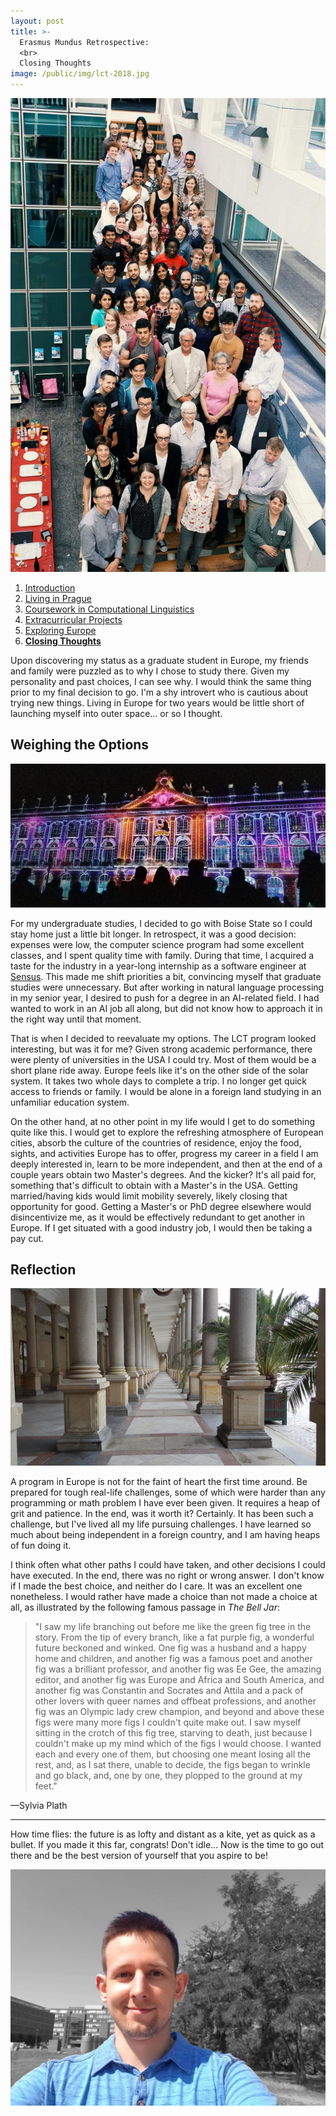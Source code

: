 ```yaml
---
layout: post
title: >-
  Erasmus Mundus Retrospective:
  <br>
  Closing Thoughts
image: /public/img/lct-2018.jpg
---
```


![LCT 2018](/public/img/lct-2018.jpg "LCT Group Meeting 2018")

1. [Introduction](/erasmus-mundus)
1. [Living in Prague](/erasmus-living-in-prague)
1. [Coursework in Computational Linguistics](/erasmus-coursework-in-computational-linguistics)
1. [Extracurricular Projects](/erasmus-extracurricular-projects)
1. [Exploring Europe](/erasmus-exploring-europe)
1. **[Closing Thoughts](/erasmus-mundus-conclusion)**

Upon discovering my status as a graduate student in Europe, my friends and family were puzzled as to why I chose to study there. Given my personality and past choices, I can see why. I would think the same thing prior to my final decision to go. I'm a shy introvert who is cautious about trying new things. Living in Europe for two years would be little short of launching myself into outer space... or so I thought.

## Weighing the Options

![Nancy Light Show](/public/img/nancy-light-show.jpg "A light show in Nancy, France")

For my undergraduate studies, I decided to go with Boise State so I could stay home just a little bit longer. In retrospect, it was a good decision: expenses were low, the computer science program had some excellent classes, and I spent quality time with family. During that time, I acquired a taste for the industry in a year-long internship as a software engineer at [Sensus](https://sensus.com/). This made me shift priorities a bit, convincing myself that graduate studies were unnecessary. But after working in natural language processing in my senior year, I desired to push for a degree in an AI-related field. I had wanted to work in an AI job all along, but did not know how to approach it in the right way until that moment.

That is when I decided to reevaluate my options. The LCT program looked interesting, but was it for me? Given strong academic performance, there were plenty of universities in the USA I could try. Most of them would be a short plane ride away. Europe feels like it's on the other side of the solar system. It takes two whole days to complete a trip. I no longer get quick access to friends or family. I would be alone in a foreign land studying in an unfamiliar education system.

On the other hand, at no other point in my life would I get to do something quite like this. I would get to explore the refreshing atmosphere of European cities, absorb the culture of the countries of residence, enjoy the food, sights, and activities Europe has to offer, progress my career in a field I am deeply interested in, learn to be more independent, and then at the end of a couple years obtain two Master's degrees. And the kicker? It's all paid for, something that's difficult to obtain with a Master's in the USA. Getting married/having kids would limit mobility severely, likely closing that opportunity for good. Getting a Master's or PhD degree elsewhere would disincentivize me, as it would be effectively redundant to get another in Europe. If I get situated with a good industry job, I would then be taking a pay cut.

## Reflection

![Karlovy Vary Columns](/public/img/karlovy-vary-columns.jpg "A set of columns in Karlovy Vary")

A program in Europe is not for the faint of heart the first time around. Be prepared for tough real-life challenges, some of which were harder than any programming or math problem I have ever been given. It requires a heap of grit and patience. In the end, was it worth it? Certainly. It has been such a challenge, but I've lived all my life pursuing challenges. I have learned so much about being independent in a foreign country, and I am having heaps of fun doing it.

I think often what other paths I could have taken, and other decisions I could have executed. In the end, there was no right or wrong answer. I don't know if I made the best choice, and neither do I care. It was an excellent one nonetheless. I would rather have made a choice than not made a choice at all, as illustrated by the following famous passage in *The Bell Jar*:

> "I saw my life branching out before me like the green fig tree in the story. From the tip of every branch, like a fat purple fig, a wonderful future beckoned and winked. One fig was a husband and a happy home and children, and another fig was a famous poet and another fig was a brilliant professor, and another fig was Ee Gee, the amazing editor, and another fig was Europe and Africa and South America, and another fig was Constantin and Socrates and Attila and a pack of other lovers with queer names and offbeat professions, and another fig was an Olympic lady crew champion, and beyond and above these figs were many more figs I couldn't quite make out. I saw myself sitting in the crotch of this fig tree, starving to death, just because I couldn't make up my mind which of the figs I would choose. I wanted each and every one of them, but choosing one meant losing all the rest, and, as I sat there, unable to decide, the figs began to wrinkle and go black, and, one by one, they plopped to the ground at my feet."

&mdash;Sylvia Plath

---

How time flies: the future is as lofty and distant as a kite, yet as quick as a bullet. If you made it this far, congrats! Don't idle... Now is the time to go out there and be the best version of yourself that you aspire to be!

<!-- "I shall be telling this with a sigh
Somewhere ages and ages hence:
Two roads diverged in a wood, and I—
I took the one less traveled by,
And that has made all the difference."
—Robert Frost

https://www.theparisreview.org/blog/2015/09/11/the-most-misread-poem-in-america/ -->

![Dan's Portrait](/public/img/dan-portrait-color-pop.jpg "Dan Kondratyuk")
